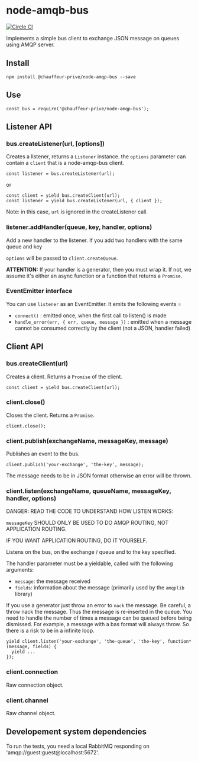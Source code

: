 node-amqb-bus
=====

[![Circle CI](https://circleci.com/gh/transcovo/node-amqp-bus.svg?style=shield)](https://circleci.com/gh/transcovo/node-amqp-bus)

Implements a simple bus client to exchange JSON message on queues using AMQP server.

## Install

    npm install @chauffeur-prive/node-amqp-bus --save

## Use

    const bus = require('@chauffeur-prive/node-amqp-bus');

## Listener API

### bus.createListener(url, [options])

Creates a listener, returns a `Listener` instance. the `options` parameter can contain a `client`
that is a node-amqp-bus client.

```
const listener = bus.createListener(url);
```

or

```
const client = yield bus.createClient(url);
const listener = yield bus.createListener(url, { client });
```

Note: in this case, `url` is ignored in the createListener call.

### listener.addHandler(queue, key, handler, options)

Add a new handler to the listener. If you add two handlers with the same queue and key

`options` will be passed to `client.createQueue`.

**ATTENTION:** If your handler is a generator, then you must wrap it. If not, we assume it's either an async function or a function that returns a `Promise`.

### EventEmitter interface

You can use `listener` as an EventEmitter. It emits the following events =

  - `connect()` : emitted once, when the first call to listen() is made
  - `handle_error(err, { err, queue, message })` : emitted when a message cannot be consumed
    correctly by the client (not a JSON, handler failed)

## Client API

### bus.createClient(url)

Creates a client. Returns a `Promise` of the client.

    const client = yield bus.createClient(url);

### client.close()

Closes the client. Returns a `Promise`.

    client.close();

### client.publish(exchangeName, messageKey, message)

Publishes an event to the bus.

    client.publish('your-exchange', 'the-key', message);

The message needs to be in JSON format otherwise an error will be thrown.

### client.listen(exchangeName, queueName, messageKey, handler, options)

DANGER: READ THE CODE TO UNDERSTAND HOW LISTEN WORKS:

`messageKey` SHOULD ONLY BE USED TO DO AMQP ROUTING, NOT APPLICATION ROUTING.

IF YOU WANT APPLICATION ROUTING, DO IT YOURSELF.

Listens on the bus, on the exchange / queue and to the key specified.

The handler parameter must be a yieldable, called with the following arguments:

 - `message`: the message received
 - `fields`: information about the message (primarily used by the `amqplib` library)


If you use a generator just throw an error to `nack` the message.
Be careful, a throw nack the message. Thus the message is re-inserted in the queue. You need to
handle the number of times a message can be queued before being dismissed. For example, a message with a bas format will always throw. So there is a risk to be in a infinite loop.

    yield client.listen('your-exchange', 'the-queue', 'the-key', function* (message, fields) {
      yield ...
    });

### client.connection

Raw connection object.

### client.channel

Raw channel object.

## Developement system dependencies

To run the tests, you need a local RabbitMQ responding on 'amqp://guest:guest@localhost:5672'.
